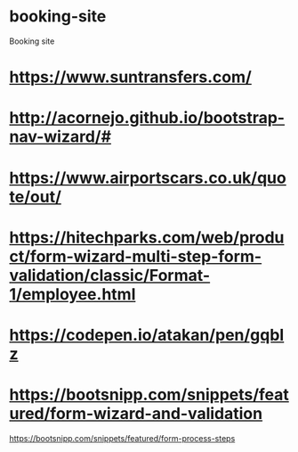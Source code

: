 # booking-site
Booking site

# https://www.suntransfers.com/

# http://acornejo.github.io/bootstrap-nav-wizard/#

# https://www.airportscars.co.uk/quote/out/

# https://hitechparks.com/web/product/form-wizard-multi-step-form-validation/classic/Format-1/employee.html

# https://codepen.io/atakan/pen/gqbIz

# https://bootsnipp.com/snippets/featured/form-wizard-and-validation

https://bootsnipp.com/snippets/featured/form-process-steps

